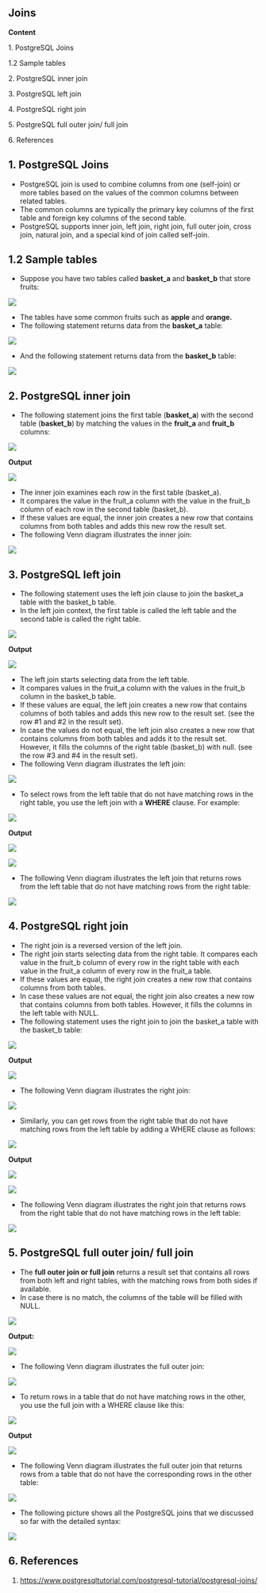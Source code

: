 ## Joins

**Content**

1\. PostgreSQL Joins

1.2 Sample tables

2\. PostgreSQL inner join

3\. PostgreSQL left join

4\. PostgreSQL right join

5\. PostgreSQL full outer join/ full join

6\. References

## 1. PostgreSQL Joins

-   PostgreSQL join is used to combine columns from one (self-join) or more tables based on the values of the common columns between related tables.
-   The common columns are typically the primary key columns of the first table and foreign key columns of the second table.
-   PostgreSQL supports inner join, left join, right join, full outer join, cross join, natural join, and a special kind of join called self-join.

## 1.2 Sample tables

-   Suppose you have two tables called **basket_a** and **basket_b** that store fruits:

![](media/ae0a60c07b2539e4b377bb9f5210a6fe.png)

-   The tables have some common fruits such as **apple** and **orange.**
-   The following statement returns data from the **basket_a** table:

![](media/727eeee5a19e13f20ff30cec907e6416.png)

-   And the following statement returns data from the **basket_b** table:

![](media/95e975981f831f09f51d6b797fedfcc5.png)

## 2. PostgreSQL inner join

-   The following statement joins the first table (**basket_a**) with the second table (**basket_b**) by matching the values in the **fruit_a** and **fruit_b** columns:

![](media/ca838a09984264ca11302c369dcbe6b3.png)

**Output**

![](media/961bfd242338a0886ffe9fce90ae8168.png)

-   The inner join examines each row in the first table (basket_a).
-   It compares the value in the fruit_a column with the value in the fruit_b column of each row in the second table (basket_b).
-   If these values are equal, the inner join creates a new row that contains columns from both tables and adds this new row the result set.
-   The following Venn diagram illustrates the inner join:

![](media/a9c542b319eb9884c6b433b2131a6e26.png)

## 3. PostgreSQL left join

-   The following statement uses the left join clause to join the basket_a table with the basket_b table.
-   In the left join context, the first table is called the left table and the second table is called the right table.

![](media/be80bf3873883ad195cb731903d0c2be.png)

**Output**

![](media/b0bcc5d34fa8e805a671b5ef77104b50.png)

-   The left join starts selecting data from the left table.
-   It compares values in the fruit_a column with the values in the fruit_b column in the basket_b table.
-   If these values are equal, the left join creates a new row that contains columns of both tables and adds this new row to the result set. (see the row \#1 and \#2 in the result set).
-   In case the values do not equal, the left join also creates a new row that contains columns from both tables and adds it to the result set. However, it fills the columns of the right table (basket_b) with null. (see the row \#3 and \#4 in the result set).
-   The following Venn diagram illustrates the left join:

![](media/c5890a8c651000e4343a42f6f8ba664b.png)

-   To select rows from the left table that do not have matching rows in the right table, you use the left join with a **WHERE** clause. For example:

![](media/d542d920c35cec683bc2fa2d51628d50.png)

**Output**

![](media/54cf7067f0dd91e1d27e379a11f36d35.png)

![](media/5eedbb4b5d306072042b9c38d3d9f0a3.png)

-   The following Venn diagram illustrates the left join that returns rows from the left table that do not have matching rows from the right table:

![](media/5bea0679b1093c25e1399146cd83d205.png)

## 4. PostgreSQL right join

-   The right join is a reversed version of the left join.
-   The right join starts selecting data from the right table. It compares each value in the fruit_b column of every row in the right table with each value in the fruit_a column of every row in the fruit_a table.
-   If these values are equal, the right join creates a new row that contains columns from both tables.
-   In case these values are not equal, the right join also creates a new row that contains columns from both tables. However, it fills the columns in the left table with NULL.
-   The following statement uses the right join to join the basket_a table with the basket_b table:

![](media/67bbffe7d568f4fc0de4d196459c970e.png)

**Output**

![](media/0ab8329a808890aee7d51a3f93c75279.png)

-   The following Venn diagram illustrates the right join:

![](media/bf2e43d9d82c60e0d68fd1ba25a17552.png)

-   Similarly, you can get rows from the right table that do not have matching rows from the left table by adding a WHERE clause as follows:

![](media/8f04e4f841c7d9fde5b643e9c9416da7.png)

**Output**

![](media/ce294b96167e8ca026edc7d683684701.png)

![](media/4890fe4783e3f5aa63fd9800422a8b8a.png)

-   The following Venn diagram illustrates the right join that returns rows from the right table that do not have matching rows in the left table:

![](media/6d49df8907b4532dfa55498e574ec65b.png)

## 5. PostgreSQL full outer join/ full join

-   The **full outer join or full join** returns a result set that contains all rows from both left and right tables, with the matching rows from both sides if available.
-   In case there is no match, the columns of the table will be filled with NULL.

![](media/67a28139580c7936968f8214e2a81996.png)

**Output:**

![](media/887be3a40e71fef547206f78f88ba3eb.png)

-   The following Venn diagram illustrates the full outer join:

![](media/ea4c6cf79255676c4a0a29cf3085fbd2.png)

-   To return rows in a table that do not have matching rows in the other, you use the full join with a WHERE clause like this:

![](media/1d8fa84f71d3706f37c5462619c091bf.png)

**Output**

![](media/1461ea1336ef95782ab6c8e196546311.png)

-   The following Venn diagram illustrates the full outer join that returns rows from a table that do not have the corresponding rows in the other table:

![](media/0862b49c8b5d3d64ca7febbbb86b0b29.png)

-   The following picture shows all the PostgreSQL joins that we discussed so far with the detailed syntax:

![](media/db3b5d86024854ff564670e7285d4e33.png)

## 6. References

1.  https://www.postgresqltutorial.com/postgresql-tutorial/postgresql-joins/
